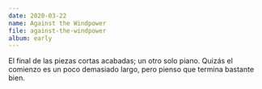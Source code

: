 ```yaml
---
date: 2020-03-22
name: Against the Windpower
file: against-the-windpower
album: early
---
```


El final de las piezas cortas acabadas; un otro solo piano. Quizás el comienzo es un poco demasiado largo, pero pienso que termina bastante bien.
